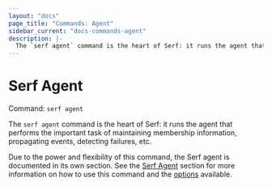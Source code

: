 ```yaml
---
layout: "docs"
page_title: "Commands: Agent"
sidebar_current: "docs-commands-agent"
description: |-
  The `serf agent` command is the heart of Serf: it runs the agent that performs the important task of maintaining membership information, propagating events, detecting failures, etc.
---
```


# Serf Agent

Command: `serf agent`

The `serf agent` command is the heart of Serf: it runs the agent that
performs the important task of maintaining membership information,
propagating events, detecting failures, etc.

Due to the power and flexibility of this command, the Serf agent
is documented in its own section. See the [Serf Agent](/docs/agent/basics.html)
section for more information on how to use this command and the
[options](/docs/agent/options.html) available.
